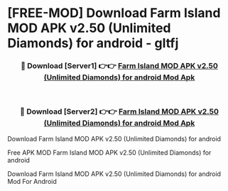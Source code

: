 # [FREE-MOD] Download Farm Island MOD APK v2.50 (Unlimited Diamonds) for android - gltfj


<div align="center">
<h3>🔴 Download [Server1] 👉👉 <a href="https://apk-comot.site?title=Farm_Island_MOD_APK_v2.50_(Unlimited_Diamonds)_for_android">Farm Island MOD APK v2.50 (Unlimited Diamonds) for android Mod Apk</a></h3><br>

<h3>🔴 Download [Server2] 👉👉 <a href="https://apk-comot.site?title=Farm_Island_MOD_APK_v2.50_(Unlimited_Diamonds)_for_android">Farm Island MOD APK v2.50 (Unlimited Diamonds) for android Mod Apk</a></h3>
</div>



Download Farm Island MOD APK v2.50 (Unlimited Diamonds) for android 

Free APK MOD Farm Island MOD APK v2.50 (Unlimited Diamonds) for android 

Download Farm Island MOD APK v2.50 (Unlimited Diamonds) for android Mod For Android
